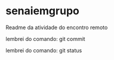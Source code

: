 ﻿# senaiemgrupo

Readme da atividade do encontro remoto

lembrei do comando: git commit

lembrei do comando: git status

